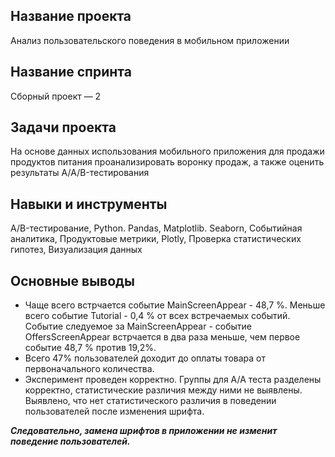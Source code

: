 ## Название проекта
Анализ пользовательского поведения в мобильном приложении
## Название спринта
Сборный проект — 2 
## Задачи проекта
На основе данных использования мобильного приложения для продажи продуктов питания проанализировать воронку продаж, а также оценить результаты A/A/B-тестирования 
## Навыки и инструменты
A/B-тестирование, Python. Pandas, Matplotlib. Seaborn, Событийная аналитика, Продуктовые метрики, Plotly, Проверка статистических гипотез, Визуализация данных
## Основные выводы
- Чаще всего встрчается событие MainScreenAppear - 48,7 %. Меньше всего событие Tutorial - 0,4 % от всех встречаемых событий. Событие следуемое за MainScreenAppear - событие OffersScreenAppear встрчается в два раза меньше, чем первое событие 48,7 % против 19,2%.
- Всего 47% пользователей доходит до оплаты товара от первоначального количества.
- Эксперимент проведен корректно. Группы для А/А теста разделены корректно, статистические различия между ними не выявлены. Выявлено, что нет статистического различия в поведении пользователей после изменения шрифта.

***Следовательно, замена шрифтов в приложении не изменит поведение пользователей.***
